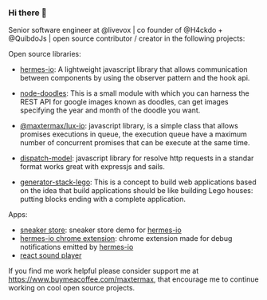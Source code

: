 ### Hi there 👋

Senior software engineer at @livevox | co founder of @H4ckdo +  @QuibdoJs
| open source contributor / creator in the following projects: 

Open source libraries:

- [hermes-io](https://www.npmjs.com/package/hermes-io#get-started): A lightweight javascript library that allows communication between components by using the observer pattern and the hook api.

- [node-doodles](https://www.npmjs.com/package/node-doodles): This is a small module with which you can harness the REST API for google images known as doodles, can get images specifying the year and month of the doodle you want.

- [@maxtermax/lux-io](https://www.npmjs.com/package/@maxtermax/lux-io): 
javascript library, is a simple class that allows promises executions in queue, the execution queue have a maximum number of concurrent promises that can be execute at the same time.

- [dispatch-model](https://www.npmjs.com/package/dispatch-model):
javascript library for resolve http requests in a standar format works great with expressjs and sails.

- [generator-stack-lego](https://www.npmjs.com/package/generator-stack-lego): This is a concept to build web applications based on the idea that build applications should be like building Lego houses: putting blocks ending with a complete application.

Apps:
- [sneaker store](https://sneaker-store-1.vercel.app): sneaker store demo for [hermes-io](https://www.npmjs.com/package/hermes-io#get-started)
- [hermes-io chrome extension](https://chrome.google.com/webstore/detail/hermes-io/pjdkgcpikfmkncldipldmimanfkpeedm?hl=en): chrome extension made for debug notifications emitted by [hermes-io](https://www.npmjs.com/package/hermes-io#get-started)  
- [react sound player](https://react-sound-player-maxtermax.vercel.app/)

If you find me work helpful please consider support me at https://www.buymeacoffee.com/maxtermax, that encourage me to continue working on cool open source projects.


